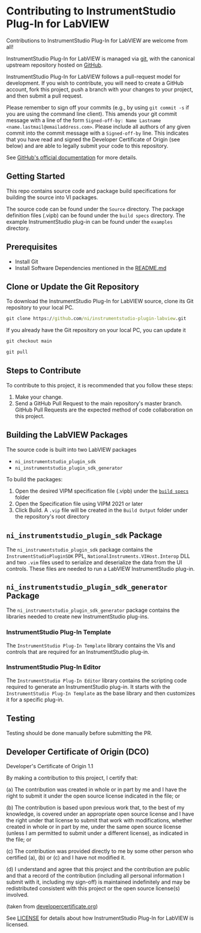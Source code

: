 # Contributing to InstrumentStudio Plug-In for LabVIEW

Contributions to InstrumentStudio Plug-In for LabVIEW are welcome from all!

InstrumentStudio Plug-In for LabVIEW is managed via [git](https://git-scm.com),
with the canonical upstream repository hosted on
[GitHub](https://github.com/ni/instrumentstudio-plugin-labview).

InstrumentStudio Plug-In for LabVIEW follows a pull-request model for
development. If you wish to contribute, you will need to create a GitHub
account, fork this project, push a branch with your changes to your project, and
then submit a pull request.

Please remember to sign off your commits (e.g., by using `git commit -s` if you
are using the command line client). This amends your git commit message with a line
of the form `Signed-off-by: Name Lastname <name.lastmail@emailaddress.com>`. Please
include all authors of any given commit into the commit message with a
`Signed-off-by` line. This indicates that you have read and signed the Developer
Certificate of Origin (see below) and are able to legally submit your code to
this repository.

See [GitHub's official documentation](https://help.github.com/articles/using-pull-requests/) for more details.

## Getting Started

This repo contains source code and package build specifications for building the
source into VI packages.

The source code can be found under the `Source` directory. The package
definition files (.vipb) can be found under the `build specs` directory. The
example InstrumentStudio plug-in can be found under the `examples` directory.

## Prerequisites

- Install Git
- Install Software Dependencies mentioned in the [README.md](./README.md)

## Clone or Update the Git Repository

To download the InstrumentStudio Plug-In for LabVIEW source, clone its Git
repository to your local PC.

```cmd
git clone https://github.com/ni/instrumentstudio-plugin-labview.git
```

If you already have the Git repository on your local PC, you can update it

```cmd
git checkout main

git pull
```

## Steps to Contribute

To contribute to this project, it is recommended that you follow these steps:

1. Make your change.
2. Send a GitHub Pull Request to the main repository's master branch. GitHub
   Pull Requests are the expected method of code collaboration on this project.

## Building the LabVIEW Packages

The source code is built into two LabVIEW packages

- `ni_instrumentstudio_plugin_sdk`
- `ni_instrumentstudio_plugin_sdk_generator`

To build the packages:

1. Open the desired VIPM specification file (.vipb) under the [`build
   specs`](https://github.com/ni/instrumentstudio-plugin-labview/tree/main/build%20specs)
   folder
2. Open the Specification file using VIPM 2021 or later
3. Click Build. A `.vip` file will be created in the `Build Output` folder under
   the repository's root directory

## `ni_instrumentstudio_plugin_sdk` Package

The `ni_instrumentstudio_plugin_sdk` package contains the
`InstrumentStudioPluginSDK` PPL, `NationalInstruments.VIHost.Interop` DLL and
two `.vim` files used to serialize and deserialize the data from the UI
controls. These files are needed to run a LabVIEW InstrumentStudio plug-in.

## `ni_instrumentstudio_plugin_sdk_generator` Package

The `ni_instrumentstudio_plugin_sdk_generator` package contains the libraries
needed to create new InstrumentStudio plug-ins.

### InstrumentStudio Plug-In Template

The `InstrumentStudio Plug-In Template` library contains the VIs and controls
that are required for an InstrumentStudio plug-in.

### InstrumentStudio Plug-In Editor

The `InstrumentStudio Plug-In Editor` library contains the scripting code
required to generate an InstrumentStudio plug-in. It starts with the
`InstrumentStudio Plug-In Template` as the base library and then customizes it
for a specific plug-in.

## Testing

Testing should be done manually before submitting the PR.

## Developer Certificate of Origin (DCO)

   Developer's Certificate of Origin 1.1

   By making a contribution to this project, I certify that:

   (a) The contribution was created in whole or in part by me and I
       have the right to submit it under the open source license
       indicated in the file; or

   (b) The contribution is based upon previous work that, to the best
       of my knowledge, is covered under an appropriate open source
       license and I have the right under that license to submit that
       work with modifications, whether created in whole or in part
       by me, under the same open source license (unless I am
       permitted to submit under a different license), as indicated
       in the file; or

   (c) The contribution was provided directly to me by some other
       person who certified (a), (b) or (c) and I have not modified
       it.

   (d) I understand and agree that this project and the contribution
       are public and that a record of the contribution (including all
       personal information I submit with it, including my sign-off) is
       maintained indefinitely and may be redistributed consistent with
       this project or the open source license(s) involved.

(taken from [developercertificate.org](https://developercertificate.org/))

See [LICENSE](https://github.com/ni/instrumentstudio-plugin-labview/blob/main/LICENSE)
for details about how InstrumentStudio Plug-In for LabVIEW is licensed.
